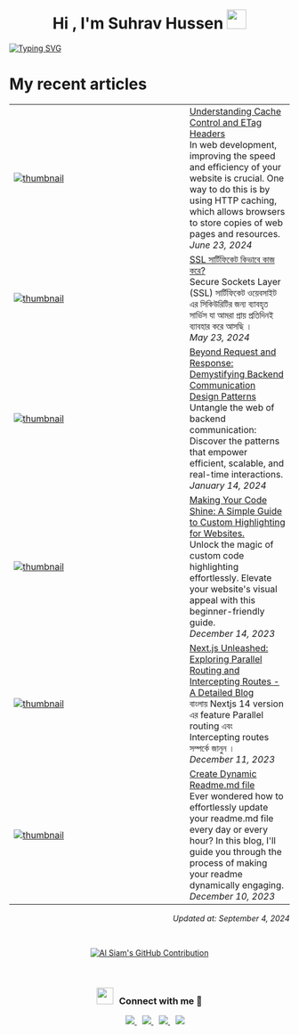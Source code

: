 
<h1 align="center"><b>Hi , I'm Suhrav Hussen </b><img src="https://media.giphy.com/media/hvRJCLFzcasrR4ia7z/giphy.gif" width="35"></h1>
<!--  -->
<a href="https://git.io/typing-svg"><img src="https://readme-typing-svg.demolab.com?font=Fira+Code&weight=800&size=25&duration=3000&pause=1000&vCenter=true&random=false&width=435&lines=Assalamualaikum+warahmatullah;I'm+Suhrav+Hussen+Sourov;I'm+from+moulvibazar%2C+Sylhet+;Working+with+javascript+" alt="Typing SVG" /></a>
<!--  -->

<h1>My recent articles</h3>
<table>
        <tr>
            <td width="300px">
                <a href="https://suhravhussen.xyz/blogs/66784c707b3b95a0d92bb247">
                    <img src=https:&#x2F;&#x2F;res.cloudinary.com&#x2F;doircnueq&#x2F;image&#x2F;upload&#x2F;v1719156835&#x2F;Blog&#x2F;cover&#x2F;Untitled_design_ktkjvd.png alt="thumbnail">
                </a>
            </td>
            <td>
            <a href="https://suhravhussen.xyz/blogs/66784c707b3b95a0d92bb247">Understanding Cache Control and ETag Headers</a>
                <div>In web development, improving the speed and efficiency of your website is crucial. One way to do this is by using HTTP caching, which allows browsers to store copies of web pages and resources. </div>
                <div><i>June 23, 2024</i></div>
            </td>
        </tr>
        <tr>
            <td width="300px">
                <a href="https://suhravhussen.xyz/blogs/664f6701867d67464f4a3540">
                    <img src=https:&#x2F;&#x2F;res.cloudinary.com&#x2F;doircnueq&#x2F;image&#x2F;upload&#x2F;v1716472158&#x2F;Blog&#x2F;cover&#x2F;ssl_yzwsac.png alt="thumbnail">
                </a>
            </td>
            <td>
            <a href="https://suhravhussen.xyz/blogs/664f6701867d67464f4a3540">SSL সার্টিফিকেট কিভাবে কাজ করে?</a>
                <div>Secure Sockets Layer (SSL) সার্টিফিকেট ওয়েবসাইট এর সিকিউরিটির জন্য ব্যাবহৃত  সার্ভিস যা আমরা প্রায় প্রতিদিনই ব্যাবহার করে আসছি ।</div>
                <div><i>May 23, 2024</i></div>
            </td>
        </tr>
        <tr>
            <td width="300px">
                <a href="https://suhravhussen.xyz/blogs/65a4096aa60ae50a769d618d">
                    <img src=https:&#x2F;&#x2F;res.cloudinary.com&#x2F;doircnueq&#x2F;image&#x2F;upload&#x2F;v1705249104&#x2F;Blog&#x2F;cover&#x2F;images_4_lfvwtb.png alt="thumbnail">
                </a>
            </td>
            <td>
            <a href="https://suhravhussen.xyz/blogs/65a4096aa60ae50a769d618d">Beyond Request and Response: Demystifying Backend Communication Design Patterns</a>
                <div>Untangle the web of backend communication: Discover the patterns that empower efficient, scalable, and real-time interactions.</div>
                <div><i>January 14, 2024</i></div>
            </td>
        </tr>
        <tr>
            <td width="300px">
                <a href="https://suhravhussen.xyz/blogs/657aa946c7c68b8b78cc17f1">
                    <img src=https:&#x2F;&#x2F;res.cloudinary.com&#x2F;doircnueq&#x2F;image&#x2F;upload&#x2F;v1702537518&#x2F;Blog&#x2F;cover&#x2F;ray-so-export_2_ukieuw.png alt="thumbnail">
                </a>
            </td>
            <td>
            <a href="https://suhravhussen.xyz/blogs/657aa946c7c68b8b78cc17f1">Making Your Code Shine: A Simple Guide to Custom Highlighting for Websites.</a>
                <div>Unlock the magic of custom code highlighting effortlessly. Elevate your website&#39;s visual appeal with this beginner-friendly guide.</div>
                <div><i>December 14, 2023</i></div>
            </td>
        </tr>
        <tr>
            <td width="300px">
                <a href="https://suhravhussen.xyz/blogs/65770d28a23619a9445abff8">
                    <img src=https:&#x2F;&#x2F;res.cloudinary.com&#x2F;doircnueq&#x2F;image&#x2F;upload&#x2F;v1702300708&#x2F;Blog&#x2F;cover&#x2F;modal-routing_vujemn.avif alt="thumbnail">
                </a>
            </td>
            <td>
            <a href="https://suhravhussen.xyz/blogs/65770d28a23619a9445abff8">Next.js Unleashed: Exploring Parallel Routing and Intercepting Routes - A Detailed Blog</a>
                <div>বাংলায় Nextjs 14 version এর  feature  Parallel routing এবং Intercepting routes  সম্পর্কে জানুন ।</div>
                <div><i>December 11, 2023</i></div>
            </td>
        </tr>
        <tr>
            <td width="300px">
                <a href="https://suhravhussen.xyz/blogs/65754eac82957c6717fb25ad">
                    <img src=https:&#x2F;&#x2F;res.cloudinary.com&#x2F;doircnueq&#x2F;image&#x2F;upload&#x2F;v1702187580&#x2F;Blog&#x2F;cover&#x2F;Y19maWxsLGFyXzE6MQ_moc2t5.jpg alt="thumbnail">
                </a>
            </td>
            <td>
            <a href="https://suhravhussen.xyz/blogs/65754eac82957c6717fb25ad">Create Dynamic Readme.md file</a>
                <div>Ever wondered how to effortlessly update your readme.md file every day or every hour? In this blog, I&#39;ll guide you through the process of making your readme dynamically engaging.</div>
                <div><i>December 10, 2023</i></div>
            </td>
        </tr>
</table>

<div align="right">

*Updated at: September 4, 2024*
</div>
<br/>


<p align="center">
  <a href="https://github.com/SuhravHussen">
    <img src="https://github-profile-summary-cards.vercel.app/api/cards/profile-details?username=SuhravHussen&theme=radical" alt="Al Siam's GitHub Contribution"/>
  </a>
</p>
<br/>
<h3 align="center" > <img src="https://media.giphy.com/media/iY8CRBdQXODJSCERIr/giphy.gif" width="30" height="30" style="margin-right: 10px;">Connect with me 🤝 </h3>

<!--  -->
<p align="center">
<div align="center"  class="icons-social" style="margin-left: 10px;"><a style="margin-left: 10px;"  target="_blank" href="https://www.linkedin.com/in/suhravhussen/">
			  <img src="https://img.icons8.com/doodle/40/000000/linkedin--v2.png">
       </a>
        <a style="margin-left: 10px;" target="_blank" href="https://github.com/SuhravHussen">
          <img src="https://img.icons8.com/doodle/40/000000/github--v1.png">
        </a>
	  	<a style="margin-left: 10px;" target="_blank" href="https://suhravhussen.xyz">
      <img src="https://img.icons8.com/dusk/40/domain.png"> 
      </a>
	  	<a style="margin-left: 10px;" target="_blank" href="https://mail.google.com/mail/u/0/?fs=1&to=suhravshan@gmail.com&tf=cm">
		  <img src="https://img.icons8.com/plasticine/40/gmail-new.png" >
      </a>
 </div>
</p>
